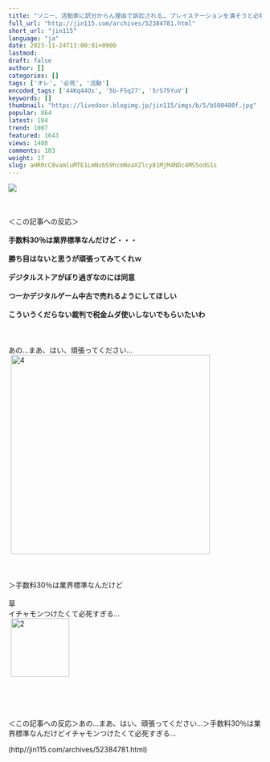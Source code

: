 ```yaml
---
title: "ソニー、活動家に訳分からん理由で訴訟される… プレイステーションを潰そうと必死か！？ "
full_url: "http://jin115.com/archives/52384781.html"
short_url: "jin115"
language: "ja"
date: 2023-11-24T13:00:01+0900
lastmod: 
draft: false
author: []
categories: []
tags: ['オレ', '必死', '活動']
encoded_tags: ['44Kq44Os', '5b-F5q27', '5rS75YuV']
keywords: []
thumbnail: "https://livedoor.blogimg.jp/jin115/imgs/b/5/b500480f.jpg"
popular: 864
latest: 104
trend: 1007
featured: 1643
views: 1408
comments: 183
weight: 17
slug: aHR0cC8vamluMTE1LmNvbS9hcmNoaXZlcy81MjM4NDc4MS5odG1s
---
```


![](https://livedoor.blogimg.jp/jin115/imgs/b/5/b500480f.jpg)

<div><a name='more'></a> <br> <br> ＜この記事への反応＞<br> <br> <b>手数料30％は業界標準なんだけど・・・</b><br> <br> <b>勝ち目はないと思うが頑張ってみてくれｗ</b><br> <br> <b>デジタルストアがぼり過ぎなのには同意</b><br> <br> <b>つーかデジタルゲーム中古で売れるようにしてほしい</b><br> <br> <b>こういうくだらない裁判で税金ムダ使いしないでもらいたいわ</b><br> <br> <br> <br> あの…まあ、はい、頑張ってください…<br> <img src='https//livedoor.blogimg.jp/jin115/imgs/1/e/1efe1140.gif' alt='4' width='396' border='0' hspace='5' class='pict'><br> <br> <br> <br> ＞手数料30％は業界標準なんだけど<br> <br> 草<br> イチャモンつけたくて必死すぎる…<br> <img src='https//livedoor.blogimg.jp/jin115/imgs/8/f/8f522532.gif' alt='2' width='116' border='0' hspace='5' class='pict'><br> <br> <br> <br> <br> <p>＜この記事への反応＞あの…まあ、はい、頑張ってください…＞手数料30％は業界標準なんだけどイチャモンつけたくて必死すぎる…</p></div>

(http//jin115.com/archives/52384781.html)
